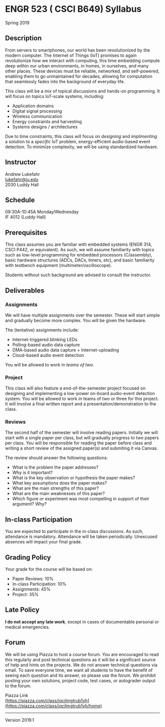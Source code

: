 # ENGR 523 ( CSCI B649) Syllabus

Spring 2019

## Description

From servers to smartphones, our world has been revolutionized by the modern
computer.  The Internet of Things (IoT) promises to again revolutionize how we
interact with computing, this time embedding compute deep within our urban
environments, in homes, in ourselves, and many other places.  These devices
must be reliable, networked, and self-powered, enabling them to go unmaintained
for decades, allowing for computation that seamlessly fades into the background
of everyday life.  

This class will be a mix of topical discussions and hands-on programming.
It will focus on topics IoT-scale systems, including:
* Application domains
* Digital signal processing
* Wireless communication 
* Energy constraints and harvesting
* Systems designs / architectures

Due to time constraints, this class will focus on *designing* and *implimenting*
a solution to a *specific* IoT problem, energy-efficient audio-based event
detection.  To minimize complexity, we will be using standardized hardware. 

## Instructor

Andrew Lukefahr  
lukefahr@iu.edu  
2030 Luddy Hall 

## Schedule
09:30A-10:45A   Monday/Wednesday  
IF 4012 (Luddy Hall)  

## Prerequisites

This class assumes you are familiar with embedded systems (ENGR 314, CSCI P442,
or equivalent).  As such, we will assume familiarity with topics such as
low-level programming for embedded processors (C/assembly), basic hardware
structures (ADCs, DACs, timers, etc), and basic familiarity with testbench
equipment (multimeter/oscilloscope).  

Students without such background are advised to consult the instructor.  


## Deliverables


### Assignments 

We will have multiple assignments over the semester. These will start simple and
gradually become more complex.  You will be given the hardware.  

The (tentative) assignments include: 
 
* Internet-triggered blinking LEDs
* Polling-based audio data capture 
* DMA-based audio data capture + Internet-uploading
* Cloud-based audio event detection 

You will be allowed to work in *teams of two*.

### Project 

This class will also feature a end-of-the-semester project focused on designing
and implementing a low-power on-board audio-event detection system. You will be
allowed to work in teams of two or three for this project.  It will involve a
final written report and a presentation/demonstration to the class. 

### Reviews

The second half of the semester will involve reading papers.  Initially we will
start with a single paper per class, but will gradually progress to two papers
per class.  You will be responsible for reading the paper before class and
writing a short review of the assigned paper(s) and submiting it via Canvas. 

The review should answer the following questions:

* What is the problem the paper addresses? 
* Why is it important?  
* What is the key observation or hypothesis the paper makes?  
* What key assumptions does the paper makes?
* What are the main strengths of this paper?
* What are the main weaknesses of this paper?
* Which figure or experiment was most compelling in support of their argument? Why? 


## In-class Participation

You are expected to participate in the in-class discussions.  As such,
attendance is mandatory.  Attendance will be taken periodically.  Unexcused absences will impact your final grade.

## Grading Policy

Your grade for the course will be based on:

 * Paper Reviews: 10% 
 * In-class Participation: 10%
 * Assignments: 45%
 * Project:  35%

## Late Policy

**I do not accept any late work**, except in cases of documentable personal or
medical emergencies.  


## Forum

We will be using Piazza to host a course forum. You are encouraged to read this regularly and post technical questions as it will be a significant source of help and hints on the projects. We do not answer technical questions via email. To save everyone time, we want all students to have the benefit of seeing each question and its answer, so please use the forum. We prohibit posting your own solutions, project code, test cases, or autograder output to the forum.

Piazza Link   
[https://piazza.com/class/jqcjlmgtrub1yh](https://piazza.com/class/jqcjlmgtrub1yh/home)


---

Version 2019.1
